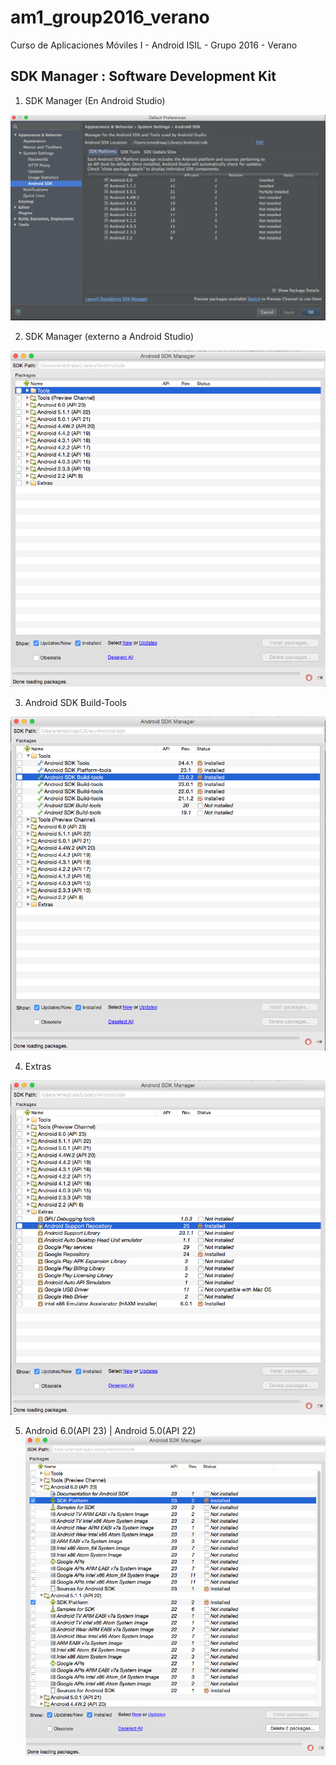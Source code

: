 # am1_group2016_verano
Curso de Aplicaciones Móviles I - Android ISIL - Grupo 2016 - Verano

## SDK Manager : Software Development Kit

1. SDK Manager (En Android Studio)

![1](https://github.com/ISILAndroid/am1_group2016_verano/blob/Lesson1/images/sdk1.png)


2. SDK Manager (externo a Android Studio)

![2](https://github.com/ISILAndroid/am1_group2016_verano/blob/Lesson1/images/sdk2.png)


3. Android SDK Build-Tools 

![3](https://github.com/ISILAndroid/am1_group2016_verano/blob/Lesson1/images/sdk3.png)


4. Extras

![4](https://github.com/ISILAndroid/am1_group2016_verano/blob/Lesson1/images/sdk4.png)


5. Android 6.0(API 23) | Android 5.0(API 22)
![5](https://github.com/ISILAndroid/am1_group2016_verano/blob/Lesson1/images/sdk5.png)


